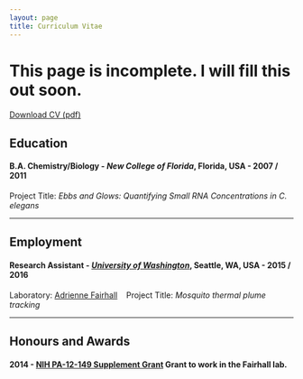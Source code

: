 ```yaml
---
layout: page
title: Curriculum Vitae
---
```


# This page is incomplete. I will fill this out soon.

<div class="get-started-wrap">
    <a class="btn btn-success btn-lg get-started-btn" href="https://github.com/isomerase/Decal-LaTeX-CV/raw/master/RDecal%20CV.pdf">Download CV (pdf)</a>
  </div>

## Education

#### **B.A. Chemistry/Biology** - *New College of Florida*, Florida, USA - 2007 / 2011
Project Title: *Ebbs and Glows: Quantifying Small RNA Concentrations in C. elegans*


---

## Employment

#### **Research Assistant** - [*University of Washington*](uw.edu), Seattle, WA, USA - 2015 / 2016
Laboratory: [Adrienne Fairhall](link) &nbsp;&nbsp;
Project Title: *Mosquito thermal plume tracking*

---

## Honours and Awards

#### 2014 - [NIH PA-12-149 Supplement Grant](www.nih.gov) Grant to work in the Fairhall lab.


